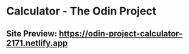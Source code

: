 # Calculator - The Odin Project

## Site Preview: https://odin-project-calculator-2171.netlify.app

